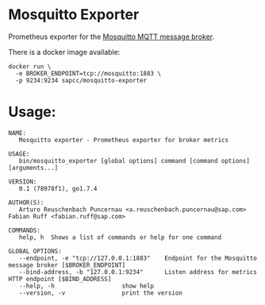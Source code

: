 Mosquitto Exporter
=============================
Prometheus exporter for the [Mosquitto MQTT message broker](https://mosquitto.org/).

There is a docker image available:
```
docker run \
  -e BROKER_ENDPOINT=tcp://mosquitto:1883 \
  -p 9234:9234 sapcc/mosquitto-exporter
```

Usage:
======

```
NAME:
   Mosquitto exporter - Prometheus exporter for broker metrics

USAGE:
   bin/mosquitto_exporter [global options] command [command options] [arguments...]

VERSION:
   0.1 (78978f1), go1.7.4

AUTHOR(S):
   Arturo Reuschenbach Puncernau <a.reuschenbach.puncernau@sap.com> Fabian Ruff <fabian.ruff@sap.com>

COMMANDS:
   help, h	Shows a list of commands or help for one command

GLOBAL OPTIONS:
   --endpoint, -e "tcp://127.0.0.1:1883"	Endpoint for the Mosquitto message broker [$BROKER_ENDPOINT]
   --bind-address, -b "127.0.0.1:9234"		Listen address for metrics HTTP endpoint [$BIND_ADDRESS]
   --help, -h					show help
   --version, -v				print the version

```
